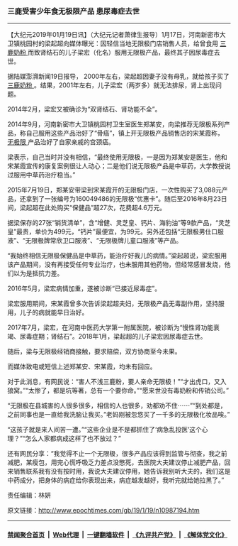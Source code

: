 ### 三鹿受害少年食无极限产品 患尿毒症去世
------------------------

<p>
 【大纪元2019年01月19日讯】（大纪元记者萧律生报导）1月17日，河南新密市大卫镇桃园村的梁起超向媒体曝光：因轻信当地无限极门店销售人员，给曾食用
 <a href="http://www.epochtimes.com/gb/tag/%E4%B8%89%E9%B9%BF%E5%A5%B6%E7%B2%89.html">
  三鹿奶粉
 </a>
 而致肾结石的儿子梁宏（化名）服用无限极产品，最终其子因尿毒症去世。
</p>
<p>
 据陆媒澎湃新闻19日报导， 2000年左右，梁起超因妻子没有母乳，就给孩子买了
 <a href="http://www.epochtimes.com/gb/tag/%E4%B8%89%E9%B9%BF%E5%A5%B6%E7%B2%89.html">
  三鹿奶粉
 </a>
 。结果，2001年左右，儿子梁宏（两岁多）就无法排尿，肾上出现问题。
</p>
<p>
 2014年2月，梁宏又被确诊为“双肾结石、肾功能不全”。
</p>
<p>
 2014年9月，河南新密市大卫镇桃园村卫生室医生郑某安，向梁推荐无限极系列产品，称自己服用这些产品治好了“骨癌”，镇上开无限极产品销售店的宋某霞称，
 <a href="http://www.epochtimes.com/gb/tag/%E6%97%A0%E6%9E%81%E9%99%90.html">
  无极限
 </a>
 产品治好了自家亲戚的宫颈癌。
</p>
<p>
 梁表示，自己当时并没有相信，“最终使用无限极，一是因为郑某安是医生，他和宋某霞宣传的康复案例很让人动心；二是他们说无限极产品是中草药，大学教授说过服用中草药治疗稳当。”
</p>
<p>
 2015年7月19日，郑某安带梁到宋某霞开的无限极门店，一次性购买了3,088元产品，还拿到了一张编号为160049486的无限极“优惠卡”。随后至2016年8月23日间，梁起超在此处购买“保健品”超27次，花费超4.6万元。
</p>
<p>
 据梁保存的27张“销货清单”，含“增健、灵芝皇、钙片、海豹油”等9款产品，“灵芝皇”最贵，单价为499元，“钙片”最便宜，为99元。另外还包括“无限极男仕口服液”、“无限极牌常欣卫口服液”、“无限极牌儿童口服液”等产品。
</p>
<p>
 “我始终相信无限极保健品是中草药，能治疗好我儿的病情。”梁起超说，梁宏服用该产品期间，没有再接受任何专业治疗，也未服用其他药物，但经常感冒发烧，他们以为是抵抗力差。
</p>
<p>
 2016年5月，梁宏病情加重，遂被诊断“已接近尿毒症”。
</p>
<p>
 梁宏服用期间，宋某霞曾多次告诉梁起超夫妇，无限极产品无毒副作用，坚持服用，儿子的病就能早日治好。
</p>
<p>
 2017年7月，梁宏，在河南中医药大学第一附属医院，被诊断为“慢性肾功能衰竭、尿毒症期；肾结石”。2018年1月，梁起超的儿子梁宏因尿毒症去世。
</p>
<p>
 随后，梁与无限极经销商接触，要求赔偿，双方协商至今未果。
</p>
<p>
 而媒体致电或短信上述郑某安、宋某霞，均未有回应。
</p>
<p>
 对于此消息，有网民说：“害人不浅三鹿粉，要人亲命无限极！”“才出虎口，又入狼窝。”“太惨了，都是坑等著，总有一个要你命。”“愿来世没有毒奶粉和传销公司。”
</p>
<p>
 “无限极在县城害的人很多很多，相信的人也很多，劝都劝不住⋯⋯”“到处都是，之前同事也是一直给我洗脑让我买。”老妈刚被忽悠买了一千多的无限极化妆品唉。”
</p>
<p>
 “这孩子就是来人间苦一遭。”“这些企业是不是都抓住了‘病急乱投医’这个心理？”“怎么人家都病成这样了也不放过？”
</p>
<p>
 还有网民分享：“我觉得不止一个无限极，很多产品应该得到监管与彻查，我之前减肥，某瘦包，用完心慌呼吸乏力差点没憋死，去医院大夫建议停止减肥产品，回来销售联系我有没有按时用，我说大夫建议停用，她告诉我别听大夫的，我们这是中药成分，把身体的病症给你表现出来，病症越发越好，我听完就给她拉黑了。”
</p>
<p>
 责任编辑：林妍
</p>
<p>
</p>

原文链接：http://www.epochtimes.com/gb/19/1/19/n10987194.htm


------------------------
#### [禁闻聚合首页](https://github.com/gfw-breaker/banned-news/blob/master/README.md) &nbsp;|&nbsp; [Web代理](https://github.com/gfw-breaker/open-proxy/blob/master/README.md) &nbsp;|&nbsp; [一键翻墙软件](https://github.com/gfw-breaker/nogfw/blob/master/README.md) &nbsp;|&nbsp; [《九评共产党》](https://github.com/gfw-breaker/9ping.md/blob/master/README.md#九评之一评共产党是什么) &nbsp;|&nbsp; [《解体党文化》](https://github.com/gfw-breaker/jtdwh.md/blob/master/README.md#绪论)